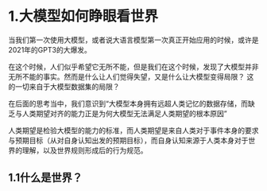 # 1.大模型如何睁眼看世界

当我们第一次使用大模型，或者说大语言模型第一次真正开始应用的时候，或许是2021年的GPT3的大爆发。  

在这个时候，人们似乎希望它无所不能，但是我们在这个时候，发现了大模型并非无所不能的事实。然而是什么让人们觉得失望，又是什么让大模型变得局限？
这的一切来自于大模型数据集的局限？

在后面的思考当中，我们意识到“大模型本身拥有远超人类记忆的数据存储，而缺乏与人类期望对齐的能力正是为何大模型无法满足人类期望的根本原因”

人类期望是检验大模型的能力的标准，而人类期望是来自人类对于事件本身的要求与预期目标（从对自身认知出发的预期目标），而自身认知来源于人类本身对于世界的理解，以及世界规则形成后的行为规范。

## 1.1什么是世界？

